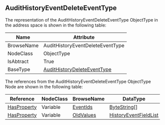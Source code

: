 <!-- objecttype -->
## AuditHistoryEventDeleteEventType
  
The representation of the AuditHistoryEventDeleteEventType ObjectType in the address space is shown in the following table:  

|Name|Attribute|
|---|---|
|BrowseName|AuditHistoryEventDeleteEventType|
|NodeClass|ObjectType|
|IsAbtract|True|
|BaseType|[AuditHistoryDeleteEventType](../../../Part11/ObjectTypes/AuditHistoryDeleteEventType/readme.md)|

The references from the AuditHistoryEventDeleteEventType ObjectType Node are shown in the following table:  

|Reference|NodeClass|BrowseName|DataType|TypeDefinition|ModellingRule|
|---|---|---|---|---|---|
|[HasProperty](../../../Part3/ReferenceTypes/HasProperty/readme.md)|Variable|[EventIds](#EventIds)|[ByteString](../../../Part3/DataTypes/ByteString/readme.md)[]|[PropertyType](../../Part5/VariableTypes/PropertyType/readme.md)|[Mandatory](../../Objects/Mandatory/readme.md)|
|[HasProperty](../../../Part3/ReferenceTypes/HasProperty/readme.md)|Variable|[OldValues](#OldValues)|[HistoryEventFieldList](../../../Part4/DataTypes/HistoryEventFieldList/readme.md)|[PropertyType](../../Part5/VariableTypes/PropertyType/readme.md)|[Mandatory](../../Objects/Mandatory/readme.md)|


